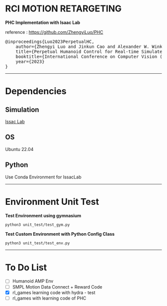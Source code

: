 # RCI MOTION RETARGETING
**PHC Implementation with Isaac Lab**

reference : https://github.com/ZhengyiLuo/PHC

<pre>@inproceedings{Luo2023PerpetualHC,
    author={Zhengyi Luo and Jinkun Cao and Alexander W. Winkler and Kris Kitani and Weipeng Xu},
    title={Perpetual Humanoid Control for Real-time Simulated Avatars},
    booktitle={International Conference on Computer Vision (ICCV)},
    year={2023}
}            
</pre>

---
# Dependencies
## Simulation
[Issac Lab](https://isaac-sim.github.io/IsaacLab/main/index.html)

## OS
Ubuntu 22.04


## Python
Use Conda Environment for IssacLab

---
# Environment Unit Test

**Test Environment using gymnasium**
```
python3 unit_test/test_gym.py
```

**Test Custom Environment with Python Config Class**
```
python3 unit_test/test_env.py
```


---

# To Do List
- [ ] Humanoid AMP Env 
- [ ] SMPL Motion Data Connect + Reward Code
- [x] rl_games learning code with hydra - test
- [ ] rl_games with learning code of PHC
